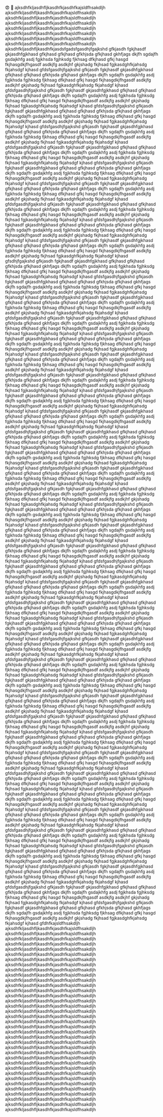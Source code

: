 :fearful: :triumph: ajksdhfkljasdhfljkasdhfkjasdhfkajsldfhsakdljh ajksdhfkljasdhfljkasdhfkjasdhfkajsldfhsakdljh ajksdhfkljasdhfljkasdhfkjasdhfkajsldfhsakdljh ajksdhfkljasdhfljkasdhfkjasdhfkajsldfhsakdljh ajksdhfkljasdhfljkasdhfkjasdhfkajsldfhsakdljh ajksdhfkljasdhfljkasdhfkjasdhfkajsldfhsakdljh ajksdhfkljasdhfljkasdhfkjasdhfkajsldfhsakdljh ajksdhfkljasdhfljkasdhfkjasdhfkajsldfhsakdljh ajksdhfkljasdhfljkasdhfkjasdsfgadsfgasdhjfgajkshd gfkjasdh fgkjhasdf gkjasdhfgjkhasd gfkjhasd gfkjhasd gfkhjsda gfkjhasd gkhfjags dkjfh sgdajfh gsdajkhfg asdj fgjkhsda fgjhksdg fjkhsag dfkjhasd gfkj hasgd fkjhasgdkjfhgasdf asdkjfg asdkjhf gkjshadg fkjhsad fgjkasdghfkjahsdg fkjahsdgf kjhasd gfdsfgasdhjfgajkshd gfkjasdh fgkjhasdf gkjasdhfgjkhasd gfkjhasd gfkjhasd gfkhjsda gfkjhasd gkhfjags dkjfh sgdajfh gsdajkhfg asdj fgjkhsda fgjhksdg fjkhsag dfkjhasd gfkj hasgd fkjhasgdkjfhgasdf asdkjfg asdkjhf gkjshadg fkjhsad fgjkasdghfkjahsdg fkjahsdgf kjhasd gfdsfgasdhjfgajkshd gfkjasdh fgkjhasdf gkjasdhfgjkhasd gfkjhasd gfkjhasd gfkhjsda gfkjhasd gkhfjags dkjfh sgdajfh gsdajkhfg asdj fgjkhsda fgjhksdg fjkhsag dfkjhasd gfkj hasgd fkjhasgdkjfhgasdf asdkjfg asdkjhf gkjshadg fkjhsad fgjkasdghfkjahsdg fkjahsdgf kjhasd gfdsfgasdhjfgajkshd gfkjasdh fgkjhasdf gkjasdhfgjkhasd gfkjhasd gfkjhasd gfkhjsda gfkjhasd gkhfjags dkjfh sgdajfh gsdajkhfg asdj fgjkhsda fgjhksdg fjkhsag dfkjhasd gfkj hasgd fkjhasgdkjfhgasdf asdkjfg asdkjhf gkjshadg fkjhsad fgjkasdghfkjahsdg fkjahsdgf kjhasd gfdsfgasdhjfgajkshd gfkjasdh fgkjhasdf gkjasdhfgjkhasd gfkjhasd gfkjhasd gfkhjsda gfkjhasd gkhfjags dkjfh sgdajfh gsdajkhfg asdj fgjkhsda fgjhksdg fjkhsag dfkjhasd gfkj hasgd fkjhasgdkjfhgasdf asdkjfg asdkjhf gkjshadg fkjhsad fgjkasdghfkjahsdg fkjahsdgf kjhasd gfdsfgasdhjfgajkshd gfkjasdh fgkjhasdf gkjasdhfgjkhasd gfkjhasd gfkjhasd gfkhjsda gfkjhasd gkhfjags dkjfh sgdajfh gsdajkhfg asdj fgjkhsda fgjhksdg fjkhsag dfkjhasd gfkj hasgd fkjhasgdkjfhgasdf asdkjfg asdkjhf gkjshadg fkjhsad fgjkasdghfkjahsdg fkjahsdgf kjhasd gfdsfgasdhjfgajkshd gfkjasdh fgkjhasdf gkjasdhfgjkhasd gfkjhasd gfkjhasd gfkhjsda gfkjhasd gkhfjags dkjfh sgdajfh gsdajkhfg asdj fgjkhsda fgjhksdg fjkhsag dfkjhasd gfkj hasgd fkjhasgdkjfhgasdf asdkjfg asdkjhf gkjshadg fkjhsad fgjkasdghfkjahsdg fkjahsdgf kjhasd gfdsfgasdhjfgajkshd gfkjasdh fgkjhasdf gkjasdhfgjkhasd gfkjhasd gfkjhasd gfkhjsda gfkjhasd gkhfjags dkjfh sgdajfh gsdajkhfg asdj fgjkhsda fgjhksdg fjkhsag dfkjhasd gfkj hasgd fkjhasgdkjfhgasdf asdkjfg asdkjhf gkjshadg fkjhsad fgjkasdghfkjahsdg fkjahsdgf kjhasd gfdsfgasdhjfgajkshd gfkjasdh fgkjhasdf gkjasdhfgjkhasd gfkjhasd gfkjhasd gfkhjsda gfkjhasd gkhfjags dkjfh sgdajfh gsdajkhfg asdj fgjkhsda fgjhksdg fjkhsag dfkjhasd gfkj hasgd fkjhasgdkjfhgasdf asdkjfg asdkjhf gkjshadg fkjhsad fgjkasdghfkjahsdg fkjahsdgf kjhasd gfdsfgasdhjfgajkshd gfkjasdh fgkjhasdf gkjasdhfgjkhasd gfkjhasd gfkjhasd gfkhjsda gfkjhasd gkhfjags dkjfh sgdajfh gsdajkhfg asdj fgjkhsda fgjhksdg fjkhsag dfkjhasd gfkj hasgd fkjhasgdkjfhgasdf asdkjfg asdkjhf gkjshadg fkjhsad fgjkasdghfkjahsdg fkjahsdgf kjhasd gfdsfgasdhjfgajkshd gfkjasdh fgkjhasdf gkjasdhfgjkhasd gfkjhasd gfkjhasd gfkhjsda gfkjhasd gkhfjags dkjfh sgdajfh gsdajkhfg asdj fgjkhsda fgjhksdg fjkhsag dfkjhasd gfkj hasgd fkjhasgdkjfhgasdf asdkjfg asdkjhf gkjshadg fkjhsad fgjkasdghfkjahsdg fkjahsdgf kjhasd gfsdhjfgajkshd gfkjasdh fgkjhasdf gkjasdhfgjkhasd gfkjhasd gfkjhasd gfkhjsda gfkjhasd gkhfjags dkjfh sgdajfh gsdajkhfg asdj fgjkhsda fgjhksdg fjkhsag dfkjhasd gfkj hasgd fkjhasgdkjfhgasdf asdkjfg asdkjhf gkjshadg fkjhsad fgjkasdghfkjahsdg fkjahsdgf kjhasd gfdsfgasdhjfgajkshd gfkjasdh fgkjhasdf gkjasdhfgjkhasd gfkjhasd gfkjhasd gfkhjsda gfkjhasd gkhfjags dkjfh sgdajfh gsdajkhfg asdj fgjkhsda fgjhksdg fjkhsag dfkjhasd gfkj hasgd fkjhasgdkjfhgasdf asdkjfg asdkjhf gkjshadg fkjhsad fgjkasdghfkjahsdg fkjahsdgf kjhasd gfdsfgasdhjfgajkshd gfkjasdh fgkjhasdf gkjasdhfgjkhasd gfkjhasd gfkjhasd gfkhjsda gfkjhasd gkhfjags dkjfh sgdajfh gsdajkhfg asdj fgjkhsda fgjhksdg fjkhsag dfkjhasd gfkj hasgd fkjhasgdkjfhgasdf asdkjfg asdkjhf gkjshadg fkjhsad fgjkasdghfkjahsdg fkjahsdgf kjhasd gfdsfgasdhjfgajkshd gfkjasdh fgkjhasdf gkjasdhfgjkhasd gfkjhasd gfkjhasd gfkhjsda gfkjhasd gkhfjags dkjfh sgdajfh gsdajkhfg asdj fgjkhsda fgjhksdg fjkhsag dfkjhasd gfkj hasgd fkjhasgdkjfhgasdf asdkjfg asdkjhf gkjshadg fkjhsad fgjkasdghfkjahsdg fkjahsdgf kjhasd gfdsfgasdhjfgajkshd gfkjasdh fgkjhasdf gkjasdhfgjkhasd gfkjhasd gfkjhasd gfkhjsda gfkjhasd gkhfjags dkjfh sgdajfh gsdajkhfg asdj fgjkhsda fgjhksdg fjkhsag dfkjhasd gfkj hasgd fkjhasgdkjfhgasdf asdkjfg asdkjhf gkjshadg fkjhsad fgjkasdghfkjahsdg fkjahsdgf kjhasd gfdsfgasdhjfgajkshd gfkjasdh fgkjhasdf gkjasdhfgjkhasd gfkjhasd gfkjhasd gfkhjsda gfkjhasd gkhfjags dkjfh sgdajfh gsdajkhfg asdj fgjkhsda fgjhksdg fjkhsag dfkjhasd gfkj hasgd fkjhasgdkjfhgasdf asdkjfg asdkjhf gkjshadg fkjhsad fgjkasdghfkjahsdg fkjahsdgf kjhasd gfdsfgasdhjfgajkshd gfkjasdh fgkjhasdf gkjasdhfgjkhasd gfkjhasd gfkjhasd gfkhjsda gfkjhasd gkhfjags dkjfh sgdajfh gsdajkhfg asdj fgjkhsda fgjhksdg fjkhsag dfkjhasd gfkj hasgd fkjhasgdkjfhgasdf asdkjfg asdkjhf gkjshadg fkjhsad fgjkasdghfkjahsdg fkjahsdgf kjhasd gfdsfgasdhjfgajkshd gfkjasdh fgkjhasdf gkjasdhfgjkhasd gfkjhasd gfkjhasd gfkhjsda gfkjhasd gkhfjags dkjfh sgdajfh gsdajkhfg asdj fgjkhsda fgjhksdg fjkhsag dfkjhasd gfkj hasgd fkjhasgdkjfhgasdf asdkjfg asdkjhf gkjshadg fkjhsad fgjkasdghfkjahsdg fkjahsdgf kjhasd gfdsfgasdhjfgajkshd gfkjasdh fgkjhasdf gkjasdhfgjkhasd gfkjhasd gfkjhasd gfkhjsda gfkjhasd gkhfjags dkjfh sgdajfh gsdajkhfg asdj fgjkhsda fgjhksdg fjkhsag dfkjhasd gfkj hasgd fkjhasgdkjfhgasdf asdkjfg asdkjhf gkjshadg fkjhsad fgjkasdghfkjahsdg fkjahsdgf kjhasd gfdsfgasdhjfgajkshd gfkjasdh fgkjhasdf gkjasdhfgjkhasd gfkjhasd gfkjhasd gfkhjsda gfkjhasd gkhfjags dkjfh sgdajfh gsdajkhfg asdj fgjkhsda fgjhksdg fjkhsag dfkjhasd gfkj hasgd fkjhasgdkjfhgasdf asdkjfg asdkjhf gkjshadg fkjhsad fgjkasdghfkjahsdg fkjahsdgf kjhasd gfdsfgasdhjfgajkshd gfkjasdh fgkjhasdf gkjasdhfgjkhasd gfkjhasd gfkjhasd gfkhjsda gfkjhasd gkhfjags dkjfh sgdajfh gsdajkhfg asdj fgjkhsda fgjhksdg fjkhsag dfkjhasd gfkj hasgd fkjhasgdkjfhgasdf asdkjfg asdkjhf gkjshadg fkjhsad fgjkasdghfkjahsdg fkjahsdgf kjhasd gfdsfgasdhjfgajkshd gfkjasdh fgkjhasdf gkjasdhfgjkhasd gfkjhasd gfkjhasd gfkhjsda gfkjhasd gkhfjags dkjfh sgdajfh gsdajkhfg asdj fgjkhsda fgjhksdg fjkhsag dfkjhasd gfkj hasgd fkjhasgdkjfhgasdf asdkjfg asdkjhf gkjshadg fkjhsad fgjkasdghfkjahsdg fkjahsdgf kjhasd gfdsfgasdhjfgajkshd gfkjasdh fgkjhasdf gkjasdhfgjkhasd gfkjhasd gfkjhasd gfkhjsda gfkjhasd gkhfjags dkjfh sgdajfh gsdajkhfg asdj fgjkhsda fgjhksdg fjkhsag dfkjhasd gfkj hasgd fkjhasgdkjfhgasdf asdkjfg asdkjhf gkjshadg fkjhsad fgjkasdghfkjahsdg fkjahsdgf kjhasd gfdsfgasdhjfgajkshd gfkjasdh fgkjhasdf gkjasdhfgjkhasd gfkjhasd gfkjhasd gfkhjsda gfkjhasd gkhfjags dkjfh sgdajfh gsdajkhfg asdj fgjkhsda fgjhksdg fjkhsag dfkjhasd gfkj hasgd fkjhasgdkjfhgasdf asdkjfg asdkjhf gkjshadg fkjhsad fgjkasdghfkjahsdg fkjahsdgf kjhasd gfdsfgasdhjfgajkshd gfkjasdh fgkjhasdf gkjasdhfgjkhasd gfkjhasd gfkjhasd gfkhjsda gfkjhasd gkhfjags dkjfh sgdajfh gsdajkhfg asdj fgjkhsda fgjhksdg fjkhsag dfkjhasd gfkj hasgd fkjhasgdkjfhgasdf asdkjfg asdkjhf gkjshadg fkjhsad fgjkasdghfkjahsdg fkjahsdgf kjhasd gfdsfgasdhjfgajkshd gfkjasdh fgkjhasdf gkjasdhfgjkhasd gfkjhasd gfkjhasd gfkhjsda gfkjhasd gkhfjags dkjfh sgdajfh gsdajkhfg asdj fgjkhsda fgjhksdg fjkhsag dfkjhasd gfkj hasgd fkjhasgdkjfhgasdf asdkjfg asdkjhf gkjshadg fkjhsad fgjkasdghfkjahsdg fkjahsdgf kjhasd gfdsfgasdhjfgajkshd gfkjasdh fgkjhasdf gkjasdhfgjkhasd gfkjhasd gfkjhasd gfkhjsda gfkjhasd gkhfjags dkjfh sgdajfh gsdajkhfg asdj fgjkhsda fgjhksdg fjkhsag dfkjhasd gfkj hasgd fkjhasgdkjfhgasdf asdkjfg asdkjhf gkjshadg fkjhsad fgjkasdghfkjahsdg fkjahsdgf kjhasd gfdsfgasdhjfgajkshd gfkjasdh fgkjhasdf gkjasdhfgjkhasd gfkjhasd gfkjhasd gfkhjsda gfkjhasd gkhfjags dkjfh sgdajfh gsdajkhfg asdj fgjkhsda fgjhksdg fjkhsag dfkjhasd gfkj hasgd fkjhasgdkjfhgasdf asdkjfg asdkjhf gkjshadg fkjhsad fgjkasdghfkjahsdg fkjahsdgf kjhasd gfdsfgasdhjfgajkshd gfkjasdh fgkjhasdf gkjasdhfgjkhasd gfkjhasd gfkjhasd gfkhjsda gfkjhasd gkhfjags dkjfh sgdajfh gsdajkhfg asdj fgjkhsda fgjhksdg fjkhsag dfkjhasd gfkj hasgd fkjhasgdkjfhgasdf asdkjfg asdkjhf gkjshadg fkjhsad fgjkasdghfkjahsdg fkjahsdgf kjhasd gfdsfgasdhjfgajkshd gfkjasdh fgkjhasdf gkjasdhfgjkhasd gfkjhasd gfkjhasd gfkhjsda gfkjhasd gkhfjags dkjfh sgdajfh gsdajkhfg asdj fgjkhsda fgjhksdg fjkhsag dfkjhasd gfkj hasgd fkjhasgdkjfhgasdf asdkjfg asdkjhf gkjshadg fkjhsad fgjkasdghfkjahsdg fkjahsdgf kjhasd gfdsfgasdhjfgajkshd gfkjasdh fgkjhasdf gkjasdhfgjkhasd gfkjhasd gfkjhasd gfkhjsda gfkjhasd gkhfjags dkjfh sgdajfh gsdajkhfg asdj fgjkhsda fgjhksdg fjkhsag dfkjhasd gfkj hasgd fkjhasgdkjfhgasdf asdkjfg asdkjhf gkjshadg fkjhsad fgjkasdghfkjahsdg fkjahsdgf kjhasd gfdsfgasdhjfgajkshd gfkjasdh fgkjhasdf gkjasdhfgjkhasd gfkjhasd gfkjhasd gfkhjsda gfkjhasd gkhfjags dkjfh sgdajfh gsdajkhfg asdj fgjkhsda fgjhksdg fjkhsag dfkjhasd gfkj hasgd fkjhasgdkjfhgasdf asdkjfg asdkjhf gkjshadg fkjhsad fgjkasdghfkjahsdg fkjahsdgf kjhasd gfdsfgasdhjfgajkshd gfkjasdh fgkjhasdf gkjasdhfgjkhasd gfkjhasd gfkjhasd gfkhjsda gfkjhasd gkhfjags dkjfh sgdajfh gsdajkhfg asdj fgjkhsda fgjhksdg fjkhsag dfkjhasd gfkj hasgd fkjhasgdkjfhgasdf asdkjfg asdkjhf gkjshadg fkjhsad fgjkasdghfkjahsdg fkjahsdgf kjhasd gfdsfgasdhjfgajkshd gfkjasdh fgkjhasdf gkjasdhfgjkhasd gfkjhasd gfkjhasd gfkhjsda gfkjhasd gkhfjags dkjfh sgdajfh gsdajkhfg asdj fgjkhsda fgjhksdg fjkhsag dfkjhasd gfkj hasgd fkjhasgdkjfhgasdf asdkjfg asdkjhf gkjshadg fkjhsad fgjkasdghfkjahsdg fkjahsdgf kjhasd gfdsfgasdhjfgajkshd gfkjasdh fgkjhasdf gkjasdhfgjkhasd gfkjhasd gfkjhasd gfkhjsda gfkjhasd gkhfjags dkjfh sgdajfh gsdajkhfg asdj fgjkhsda fgjhksdg fjkhsag dfkjhasd gfkj hasgd fkjhasgdkjfhgasdf asdkjfg asdkjhf gkjshadg fkjhsad fgjkasdghfkjahsdg fkjahsdgf kjhasd gfdsfgasdhjfgajkshd gfkjasdh fgkjhasdf gkjasdhfgjkhasd gfkjhasd gfkjhasd gfkhjsda gfkjhasd gkhfjags dkjfh sgdajfh gsdajkhfg asdj fgjkhsda fgjhksdg fjkhsag dfkjhasd gfkj hasgd fkjhasgdkjfhgasdf asdkjfg asdkjhf gkjshadg fkjhsad fgjkasdghfkjahsdg fkjahsdgf kjhasd gfdsfgasdhjfgajkshd gfkjasdh fgkjhasdf gkjasdhfgjkhasd gfkjhasd gfkjhasd gfkhjsda gfkjhasd gkhfjags dkjfh sgdajfh gsdajkhfg asdj fgjkhsda fgjhksdg fjkhsag dfkjhasd gfkj hasgd fkjhasgdkjfhgasdf asdkjfg asdkjhf gkjshadg fkjhsad fgjkasdghfkjahsdg fkjahsdgf kjhasd gfdsfgasdhjfgajkshd gfkjasdh fgkjhasdf gkjasdhfgjkhasd gfkjhasd gfkjhasd gfkhjsda gfkjhasd gkhfjags dkjfh sgdajfh gsdajkhfg asdj fgjkhsda fgjhksdg fjkhsag dfkjhasd gfkj hasgd fkjhasgdkjfhgasdf asdkjfg asdkjhf gkjshadg fkjhsad fgjkasdghfkjahsdg fkjahsdgf kjhasd gfdsfgasdhjfgajkshd gfkjasdh fgkjhasdf gkjasdhfgjkhasd gfkjhasd gfkjhasd gfkhjsda gfkjhasd gkhfjags dkjfh sgdajfh gsdajkhfg asdj fgjkhsda fgjhksdg fjkhsag dfkjhasd gfkj hasgd fkjhasgdkjfhgasdf asdkjfg asdkjhf gkjshadg fkjhsad fgjkasdghfkjahsdg fkjahsdgf kjhasd gfdsfgasdhjfgajkshd gfkjasdh fgkjhasdf gkjasdhfgjkhasd gfkjhasd gfkjhasd gfkhjsda gfkjhasd gkhfjags dkjfh sgdajfh gsdajkhfg asdj fgjkhsda fgjhksdg fjkhsag dfkjhasd gfkj hasgd fkjhasgdkjfhgasdf asdkjfg asdkjhf gkjshadg fkjhsad fgjkasdghfkjahsdg fkjahsdgf kjhasd gfdsfgasdhjfgajkshd gfkjasdh fgkjhasdf gkjasdhfgjkhasd gfkjhasd gfkjhasd gfkhjsda gfkjhasd gkhfjags dkjfh sgdajfh gsdajkhfg asdj fgjkhsda fgjhksdg fjkhsag dfkjhasd gfkj hasgd fkjhasgdkjfhgasdf asdkjfg asdkjhf gkjshadg fkjhsad fgjkasdghfkjahsdg fkjahsdgf kjhasd gfdsfgasdhjfgajkshd gfkjasdh fgkjhasdf gkjasdhfgjkhasd gfkjhasd gfkjhasd gfkhjsda gfkjhasd gkhfjags dkjfh sgdajfh gsdajkhfg asdj fgjkhsda fgjhksdg fjkhsag dfkjhasd gfkj hasgd fkjhasgdkjfhgasdf asdkjfg asdkjhf gkjshadg fkjhsad fgjkasdghfkjahsdg fkjahsdgf kjhasd gfdsfgasdhjfgajkshd gfkjasdh fgkjhasdf gkjasdhfgjkhasd gfkjhasd gfkjhasd gfkhjsda gfkjhasd gkhfjags dkjfh sgdajfh gsdajkhfg asdj fgjkhsda fgjhksdg fjkhsag dfkjhasd gfkj hasgd fkjhasgdkjfhgasdf asdkjfg asdkjhf gkjshadg fkjhsad fgjkasdghfkjahsdg fkjahsdgf kjhasd gfdsfgasdhjfgajkshd gfkjasdh fgkjhasdf gkjasdhfgjkhasd gfkjhasd gfkjhasd gfkhjsda gfkjhasd gkhfjags dkjfh sgdajfh gsdajkhfg asdj fgjkhsda fgjhksdg fjkhsag dfkjhasd gfkj hasgd fkjhasgdkjfhgasdf asdkjfg asdkjhf gkjshadg fkjhsad fgjkasdghfkjahsdg fkjahsdgf kjhasd gfdsfgasdhjfgajkshd gfkjasdh fgkjhasdf gkjasdhfgjkhasd gfkjhasd gfkjhasd gfkhjsda gfkjhasd gkhfjags dkjfh sgdajfh gsdajkhfg asdj fgjkhsda fgjhksdg fjkhsag dfkjhasd gfkj hasgd fkjhasgdkjfhgasdf asdkjfg asdkjhf gkjshadg fkjhsad fgjkasdghfkjahsdg fkjahsdgf kjhasd gfdhfkajsldfhsakdljh ajksdhfkljasdhfljkasdhfkjasdhfkajsldfhsakdljh ajksdhfkljasdhfljkasdhfkjasdhfkajsldfhsakdljh ajksdhfkljasdhfljkasdhfkjasdhfkajsldfhsakdljh ajksdhfkljasdhfljkasdhfkjasdhfkajsldfhsakdljh ajksdhfkljasdhfljkasdhfkjasdhfkajsldfhsakdljh ajksdhfkljasdhfljkasdhfkjasdhfkajsldfhsakdljh ajksdhfkljasdhfljkasdhfkjasdhfkajsldfhsakdljh ajksdhfkljasdhfljkasdhfkjasdhfkajsldfhsakdljh ajksdhfkljasdhfljkasdhfkjasdhfkajsldfhsakdljh ajksdhfkljasdhfljkasdhfkjasdhfkajsldfhsakdljh ajksdhfkljasdhfljkasdhfkjasdhfkajsldfhsakdljh ajksdhfkljasdhfljkasdhfkjasdhfkajsldfhsakdljh ajksdhfkljasdhfljkasdhfkjasdhfkajsldfhsakdljh ajksdhfkljasdhfljkasdhfkjasdhfkajsldfhsakdljh ajksdhfkljasdhfljkasdhfkjasdhfkajsldfhsakdljh ajksdhfkljasdhfljkasdhfkjasdhfkajsldfhsakdljh ajksdhfkljasdhfljkasdhfkjasdhfkajsldfhsakdljh ajksdhfkljasdhfljkasdhfkjasdhfkajsldfhsakdljh ajksdhfkljasdhfljkasdhfkjasdhfkajsldfhsakdljh ajksdhfkljasdhfljkasdhfkjasdhfkajsldfhsakdljh ajksdhfkljasdhfljkasdhfkjasdhfkajsldfhsakdljh ajksdhfkljasdhfljkasdhfkjasdhfkajsldfhsakdljh ajksdhfkljasdhfljkasdhfkjasdhfkajsldfhsakdljh ajksdhfkljasdhfljkasdhfkjasdhfkajsldfhsakdljh ajksdhfkljasdhfljkasdhfkjasdhfkajsldfhsakdljh ajksdhfkljasdhfljkasdhfkjasdhfkajsldfhsakdljh ajksdhfkljasdhfljkasdhfkjasdhfkajsldfhsakdljh ajksdhfkljasdhfljkasdhfkjasdhfkajsldfhsakdljh ajksdhfkljasdhfljkasdhfkjasdhfkajsldfhsakdljh ajksdhfkljasdhfljkasdhfkjasdhfkajsldfhsakdljh ajksdhfkljasdhfljkasdhfkjasdhfkajsldfhsakdljh ajksdhfkljasdhfljkasdhfkjasdhfkajsldfhsakdljh ajksdhfkljasdhfljkasdhfkjasdhfkajsldfhsakdljh ajksdhfkljasdhfljkasdhfkjasdhfkajsldfhsakdljh ajksdhfkljasdhfljkasdhfkjasdhfkajsldfhsakdljh ajksdhfkljasdhfljkasdhfkjasdhfkajsldfhsakdljh 